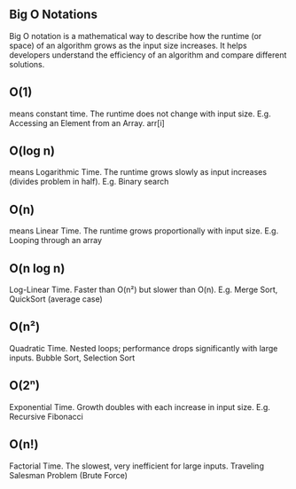 ## Big O Notations
Big O notation is a mathematical way to describe how the runtime (or space) of an algorithm grows as the input size increases. It helps developers understand the efficiency of an algorithm and compare different solutions.

## O(1)
means constant time. The runtime does not change with input size. E.g. Accessing an Element from an Array. arr[i]

## O(log n)
means Logarithmic Time. The runtime grows slowly as input increases (divides problem in half). E.g. Binary search

## O(n)
means Linear Time. The runtime grows proportionally with input size. E.g. Looping through an array

## O(n log n)
Log-Linear Time. Faster than O(n²) but slower than O(n). E.g. Merge Sort, QuickSort (average case)

## O(n²)
Quadratic Time. Nested loops; performance drops significantly with large inputs. Bubble Sort, Selection Sort

## O(2ⁿ)
Exponential Time. Growth doubles with each increase in input size. E.g. Recursive Fibonacci

## O(n!)
Factorial Time. The slowest, very inefficient for large inputs. Traveling Salesman Problem (Brute Force)